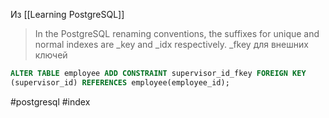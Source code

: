 Из [[Learning PostgreSQL]]

>In the PostgreSQL renaming conventions, the suffixes for unique and normal indexes are _key and _idx respectively.
_fkey для внешних ключей

```sql 
ALTER TABLE employee ADD CONSTRAINT supervisor_id_fkey FOREIGN KEY
(supervisor_id) REFERENCES employee(employee_id);
```

#postgresql #index 